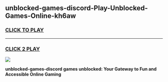 
## unblocked-games-discord-Play-Unblocked-Games-Online-kh6aw
<h3>
<a href="https://premium76.site?title=unblocked-games-discord&ref=25A">CLICK TO PLAY</a></h3>
<hr>

<h3>
<a href="https://premium76.site?title=unblocked-games-discord&ref=25A">CLICK 2 PLAY</a>
  
</h3>

<a href="https://premium76.site?title=unblocked-games-discord&ref=25A"><img src="https://clearcache.store/games.png"></a>


**unblocked-games-discord games unblocked: Your Gateway to Fun and Accessible Online Gaming**
